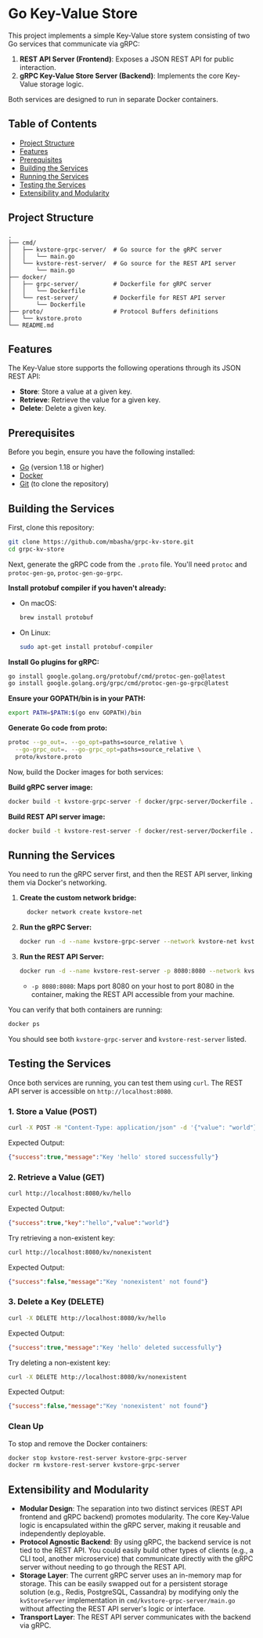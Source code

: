 # Go Key-Value Store

This project implements a simple  Key-Value store system consisting of two Go services that communicate via gRPC:

1. **REST API Server (Frontend)**: Exposes a JSON REST API for public interaction.
2. **gRPC Key-Value Store Server (Backend)**: Implements the core Key-Value storage logic.

Both services are designed to run in separate Docker containers.

## Table of Contents

- [Project Structure](#project-structure)
- [Features](#features)
- [Prerequisites](#prerequisites)
- [Building the Services](#building-the-services)
- [Running the Services](#running-the-services)
- [Testing the Services](#testing-the-services)
- [Extensibility and Modularity](#extensibility-and-modularity)

## Project Structure

```
.
├── cmd/
│   ├── kvstore-grpc-server/  # Go source for the gRPC server
│   │   └── main.go
│   └── kvstore-rest-server/  # Go source for the REST API server
│       └── main.go
├── docker/
│   ├── grpc-server/          # Dockerfile for gRPC server
│   │   └── Dockerfile
│   └── rest-server/          # Dockerfile for REST API server
│       └── Dockerfile
├── proto/                    # Protocol Buffers definitions
│   └── kvstore.proto
└── README.md
```

## Features

The Key-Value store supports the following operations through its JSON REST API:

- **Store**: Store a value at a given key.
- **Retrieve**: Retrieve the value for a given key.
- **Delete**: Delete a given key.

## Prerequisites

Before you begin, ensure you have the following installed:

- [Go](https://golang.org/doc/install) (version 1.18 or higher)
- [Docker](https://docs.docker.com/get-docker/)
- [Git](https://git-scm.com/downloads) (to clone the repository)

## Building the Services

First, clone this repository:

```sh
git clone https://github.com/mbasha/grpc-kv-store.git
cd grpc-kv-store
```

Next, generate the gRPC code from the `.proto` file. You'll need `protoc` and `protoc-gen-go`, `protoc-gen-go-grpc`.

**Install protobuf compiler if you haven't already:**

- On macOS:  
  ```sh
  brew install protobuf
  ```
- On Linux:  
  ```sh
  sudo apt-get install protobuf-compiler
  ```

**Install Go plugins for gRPC:**
```sh
go install google.golang.org/protobuf/cmd/protoc-gen-go@latest
go install google.golang.org/grpc/cmd/protoc-gen-go-grpc@latest
```

**Ensure your GOPATH/bin is in your PATH:**
```sh
export PATH=$PATH:$(go env GOPATH)/bin
```

**Generate Go code from proto:**
```sh
protoc --go_out=. --go_opt=paths=source_relative \
  --go-grpc_out=. --go-grpc_opt=paths=source_relative \
  proto/kvstore.proto
```

Now, build the Docker images for both services:

**Build gRPC server image:**
```sh
docker build -t kvstore-grpc-server -f docker/grpc-server/Dockerfile .
```

**Build REST API server image:**
```sh
docker build -t kvstore-rest-server -f docker/rest-server/Dockerfile .
```

## Running the Services

You need to run the gRPC server first, and then the REST API server, linking them via Docker's networking.
1. **Create the custom network bridge:**
    ```sh
      docker network create kvstore-net
    ```

2. **Run the gRPC Server:**
    ```sh
    docker run -d --name kvstore-grpc-server --network kvstore-net kvstore-grpc-server
    ```

3. **Run the REST API Server:**
    ```sh
    docker run -d --name kvstore-rest-server -p 8080:8080 --network kvstore-net kvstore-rest-server
    ```
    - `-p 8080:8080`: Maps port 8080 on your host to port 8080 in the container, making the REST API accessible from your machine.

You can verify that both containers are running:

```sh
docker ps
```

You should see both `kvstore-grpc-server` and `kvstore-rest-server` listed.

## Testing the Services

Once both services are running, you can test them using `curl`. The REST API server is accessible on `http://localhost:8080`.

### 1. Store a Value (POST)

```sh
curl -X POST -H "Content-Type: application/json" -d '{"value": "world"}' http://localhost:8080/kv/hello
```

Expected Output:
```json
{"success":true,"message":"Key 'hello' stored successfully"}
```

### 2. Retrieve a Value (GET)

```sh
curl http://localhost:8080/kv/hello
```

Expected Output:
```json
{"success":true,"key":"hello","value":"world"}
```

Try retrieving a non-existent key:

```sh
curl http://localhost:8080/kv/nonexistent
```

Expected Output:
```json
{"success":false,"message":"Key 'nonexistent' not found"}
```

### 3. Delete a Key (DELETE)

```sh
curl -X DELETE http://localhost:8080/kv/hello
```

Expected Output:
```json
{"success":true,"message":"Key 'hello' deleted successfully"}
```

Try deleting a non-existent key:

```sh
curl -X DELETE http://localhost:8080/kv/nonexistent
```

Expected Output:
```json
{"success":false,"message":"Key 'nonexistent' not found"}
```

### Clean Up

To stop and remove the Docker containers:

```sh
docker stop kvstore-rest-server kvstore-grpc-server
docker rm kvstore-rest-server kvstore-grpc-server
```

## Extensibility and Modularity

- **Modular Design**: The separation into two distinct services (REST API frontend and gRPC backend) promotes modularity. The core Key-Value logic is encapsulated within the gRPC server, making it reusable and independently deployable.
- **Protocol Agnostic Backend**: By using gRPC, the backend service is not tied to the REST API. You could easily build other types of clients (e.g., a CLI tool, another microservice) that communicate directly with the gRPC server without needing to go through the REST API.
- **Storage Layer**: The current gRPC server uses an in-memory map for storage. This can be easily swapped out for a persistent storage solution (e.g., Redis, PostgreSQL, Cassandra) by modifying only the `kvStoreServer` implementation in `cmd/kvstore-grpc-server/main.go` without affecting the REST API server's logic or interface.
- **Transport Layer**: The REST API server communicates with the backend via gRPC.